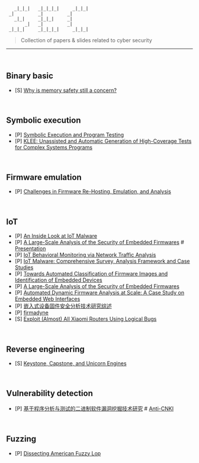 ```
   _|_|_|   _|_|_|_|     _|_|_|  
 _|         _|         _|        
   _|_|     _|_|_|     _|        
       _|   _|         _|        
 _|_|_|     _|_|_|_|     _|_|_|
```
> Collection of papers & slides related to cyber security
<hr>

<br>

## Binary basic
- [S] [Why is memory safety still a concern?](https://docs.google.com/presentation/d/1EscMOcMNOwi-bCgOthjiwIXE30w_SeHk3ahjyY0pX10/edit#slide=id.p)

<br>

## Symbolic execution
- [P] [Symbolic Execution and Program Testing](https://courses.grainger.illinois.edu/cs477/sp2011/king76symbolicexecution.pdf)
- [P] [KLEE: Unassisted and Automatic Generation of High-Coverage Tests for Complex Systems Programs](https://www.usenix.org/legacy/event/osdi08/tech/full_papers/cadar/cadar.pdf)

<br>

## Firmware emulation
- [P] [Challenges in Firmware Re-Hosting, Emulation, and Analysis](https://dl.acm.org/doi/pdf/10.1145/3423167)

<br>

## IoT
- [P] [An Inside Look at IoT Malware](http://tca.iscas.ac.cn/userfiles/file/An%20inside%20look%20at%20IoT%20malware(1).pdf)
- [P] [A Large-Scale Analysis of the Security of Embedded Firmwares](https://www.usenix.org/system/files/conference/usenixsecurity14/sec14-paper-costin.pdf) # [Presentation](https://www.usenix.org/conference/usenixsecurity14/technical-sessions/presentation/costin)
- [P] [IoT Behavioral Monitoring via Network Traffic Analysis](https://arxiv.org/pdf/2001.10632.pdf)
- [P] [IoT Malware: Comprehensive Survey, Analysis Framework and Case Studies](http://www.firmware.re/malw/bh18us_costin.pdf)
- [P] [Towards Automated Classification of Firmware Images and Identification of Embedded Devices](http://s3.eurecom.fr/docs/ifip17_costin.pdf)
- [P] [A Large-Scale Analysis of the Security of Embedded Firmwares](http://www.s3.eurecom.fr/docs/usenixsec14_costin.pdf)
- [P] [Automated Dynamic Firmware Analysis at Scale: A Case Study on Embedded Web Interfaces](http://s3.eurecom.fr/docs/asiaccs16_costin.pdf)
- [P] [嵌入式设备固件安全分析技术研究综述](http://cjc.ict.ac.cn/online/bfpub/yyc-2020818141436.pdf)
- [P] [firmadyne](https://github.com/firmadyne/firmadyne/blob/master/paper/paper.pdf)
- [S] [Exploit (Almost) All Xiaomi Routers Using Logical Bugs](https://hitcon.org/2020/slides/Exploit%20(Almost)%20All%20Xiaomi%20Routers%20Using%20Logical%20Bugs.pdf)

<br>

## Reverse engineering
- [S] [Keystone, Capstone, and Unicorn Engines](https://wiki.jaxhax.org/images/8/84/Keystone_Capstone_Unicorn_Engines_Python.pdf)

<br>

## Vulnerability detection
- [P] [基于程序分析与测试的二进制软件漏洞挖掘技术研究](http://gb.oversea.cnki.net/KCMS/detail/detail.aspx?filename=1018996862.nh&dbcode=CDFD&dbname=CDFDREF) # [Anti-CNKI](https://github.com/IZAY01/DiskHub/blob/main/papers/%E5%9F%BA%E4%BA%8E%E7%A8%8B%E5%BA%8F%E5%88%86%E6%9E%90%E4%B8%8E%E6%B5%8B%E8%AF%95%E7%9A%84%E4%BA%8C%E8%BF%9B%E5%88%B6%E8%BD%AF%E4%BB%B6%E6%BC%8F%E6%B4%9E%E6%8C%96%E6%8E%98%E6%8A%80%E6%9C%AF%E7%A0%94%E7%A9%B6_%E8%8B%8F%E4%BA%91%E9%A3%9E.pdf)

<br>

## Fuzzing
- [P] [Dissecting American Fuzzy Lop](https://www.s3.eurecom.fr/docs/fuzzing22_fioraldi_report.pdf)
